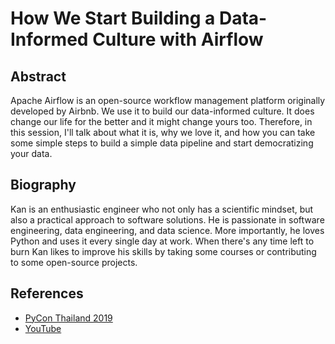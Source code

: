 # How We Start Building a Data-Informed Culture with Airflow

## Abstract

Apache Airflow is an open-source workflow management platform originally
developed by Airbnb. We use it to build our data-informed culture. It does
change our life for the better and it might change yours too. Therefore, in
this session, I'll talk about what it is, why we love it, and how you can take
some simple steps to build a simple data pipeline and start democratizing your
data.

## Biography

Kan is an enthusiastic engineer who not only has a scientific mindset, but also
a practical approach to software solutions. He is passionate in software
engineering, data engineering, and data science. More importantly, he loves
Python and uses it every single day at work. When there's any time left to burn
Kan likes to improve his skills by taking some courses or contributing to some
open-source projects.

## References

* [PyCon Thailand 2019](https://2019.th.pycon.org/talks/#sat-2-10:20)
* [YouTube](https://www.youtube.com/watch?v=Li5zatNMe5g)
